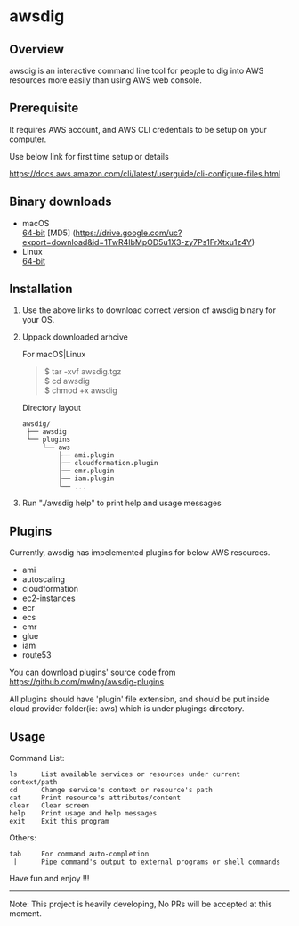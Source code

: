 # awsdig

## Overview

awsdig is an interactive command line tool for people to dig into AWS resources more easily than using AWS web console. 

## Prerequisite
It requires AWS account, and AWS CLI credentials to be setup on your computer.

Use below link for first time setup or details

https://docs.aws.amazon.com/cli/latest/userguide/cli-configure-files.html

## Binary downloads

* macOS \
  [64-bit](https://drive.google.com/uc?export=download&id=1AOs1XXA-8ZNC1VbH4veV4WaTKl8OICNZ)
  [MD5]   (https://drive.google.com/uc?export=download&id=1TwR4IbMpOD5u1X3-zy7Ps1FrXtxu1z4Y)
* Linux \
  [64-bit](https://drive.google.com/uc?export=download&id=1h1QfVWkgJry7lJO_QnaTTxh2oAgsl7Ne)

## Installation
1. Use the above links to download correct version of awsdig binary for your OS.
2. Uppack downloaded arhcive

   For macOS|Linux
   > $ tar -xvf awsdig.tgz \
   > $ cd awsdig \
   > $ chmod +x awsdig


    Directory layout

       awsdig/
        ├── awsdig
        └── plugins
            └── aws
                ├── ami.plugin
                ├── cloudformation.plugin
                ├── emr.plugin
                ├── iam.plugin
                └── ...


3. Run "./awsdig help" to print help and usage messages

## Plugins

Currently, awsdig has impelemented plugins for below AWS resources.

* ami
* autoscaling
* cloudformation
* ec2-instances
* ecr
* ecs
* emr
* glue
* iam
* route53

You can download plugins' source code from https://github.com/mwlng/awsdig-plugins 

All plugins should have 'plugin' file extension, and should be put inside cloud provider folder(ie: aws) which is under plugings directory.

## Usage

Command List:

    ls      List available services or resources under current context/path
    cd      Change service's context or resource's path
    cat     Print resource's attributes/content
    clear   Clear screen
    help    Print usage and help messages
    exit    Exit this program

Others:

    tab     For command auto-completion
     |      Pipe command's output to external programs or shell commands


Have fun and enjoy !!!


-----
Note: This project is heavily developing, No PRs will be accepted at this moment.
